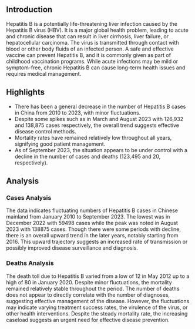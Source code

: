 ## Introduction

Hepatitis B is a potentially life-threatening liver infection caused by the Hepatitis B virus (HBV). It is a major global health problem, leading to acute and chronic disease that can result in liver cirrhosis, liver failure, or hepatocellular carcinoma. The virus is transmitted through contact with blood or other body fluids of an infected person. A safe and effective vaccine can prevent Hepatitis B, and it is commonly given as part of childhood vaccination programs. While acute infections may be mild or symptom-free, chronic Hepatitis B can cause long-term health issues and requires medical management.

## Highlights

- There has been a general decrease in the number of Hepatitis B cases in China from 2010 to 2023, with minor fluctuations.<br/>
- Despite some spikes such as in March and August 2023 with 126,932 and 138,875 cases respectively, the overall trend suggests effective disease control methods.<br/>
- Mortality rates have remained relatively low throughout all years, signifying good patient management.<br/>
- As of September 2023, the situation appears to be under control with a decline in the number of cases and deaths (123,495 and 20, respectively).<br/>

## Analysis

### Cases Analysis

The data indicates fluctuating numbers of Hepatitis B cases in Chinese mainland from January 2010 to September 2023. The lowest was in December 2022 with 59498 cases while the peak was noted in August 2023 with 138875 cases. Though there were some periods with decline, there is an overall upward trend in the later years, notably starting from 2016. This upward trajectory suggests an increased rate of transmission or possibly improved disease surveillance and diagnosis.

### Deaths Analysis

The death toll due to Hepatitis B varied from a low of 12 in May 2012 up to a high of 80 in January 2020. Despite minor fluctuations, the mortality remained relatively stable throughout the period. The number of deaths does not appear to directly correlate with the number of diagnoses, suggesting effective management of the disease. However, the fluctuations may indicate varying treatment success rates, the virulence of the virus, or other health interventions. Despite the steady mortality rate, the increasing caseload suggests an urgent need for effective disease prevention.
